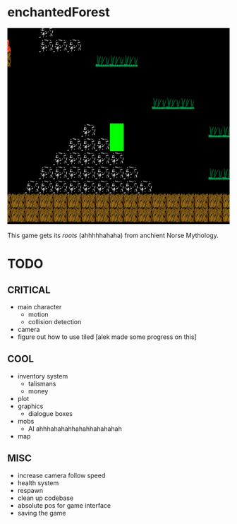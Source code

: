 
# enchantedForest

![Game Play Image](gameplayimg.png)

This game gets its _roots_ (ahhhhhahaha) from anchient Norse Mythology.

# TODO
## CRITICAL
- main character 
   * motion
   * collision detection
- camera
- figure out how to use tiled [alek made some progress on this]

## COOL
- inventory system
    * talismans
    * money
- plot
- graphics
   * dialogue boxes
- mobs
  * AI ahhhahahahhahahhahahahah
- map

## MISC
- increase camera follow speed
- health system
- respawn
- clean up codebase
- absolute pos for game interface
- saving the game

